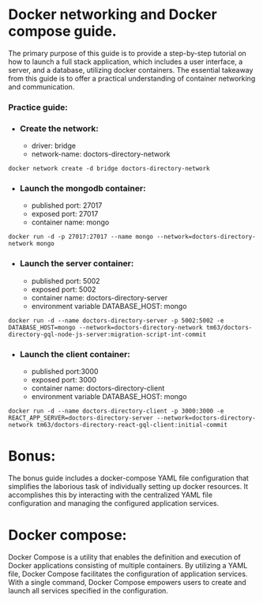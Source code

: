 # Docker networking and Docker compose guide.

The primary purpose of this guide is to provide a step-by-step tutorial on how to launch a full stack application, which includes a user interface, a server, and a database, utilizing docker containers. The essential takeaway from this guide is to offer a practical understanding of container networking and communication.

### Practice guide:

* ### Create the network:
	- driver: bridge
	- network-name: doctors-directory-network

```
docker network create -d bridge doctors-directory-network
```

* ### Launch the mongodb container:
	- published port: 27017
	- exposed port: 27017
	- container name: mongo

```
docker run -d -p 27017:27017 --name mongo --network=doctors-directory-network mongo
```

* ### Launch the server container:
	- published port: 5002
	- exposed port: 5002
	- container name: doctors-directory-server
	- environment variable DATABASE_HOST: mongo

```
docker run -d --name doctors-directory-server -p 5002:5002 -e DATABASE_HOST=mongo --network=doctors-directory-network tm63/doctors-directory-gql-node-js-server:migration-script-int-commit
```

* ### Launch the client container:
	- published port:3000
	- exposed port: 3000
	- container name: doctors-directory-client
	- environment variable DATABASE_HOST: mongo

```
docker run -d --name doctors-directory-client -p 3000:3000 -e REACT_APP_SERVER=doctors-directory-server --network=doctors-directory-network tm63/doctors-directory-react-gql-client:initial-commit
```

# Bonus:

The bonus guide includes a docker-compose YAML file configuration that simplifies the laborious task of individually setting up docker resources. It accomplishes this by interacting with the centralized YAML file configuration and managing the configured application services.

# Docker compose:

Docker Compose is a utility that enables the definition and execution of Docker applications consisting of multiple containers. By utilizing a YAML file, Docker Compose facilitates the configuration of application services. With a single command, Docker Compose empowers users to create and launch all services specified in the configuration.
